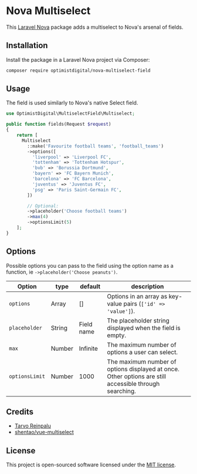 # Nova Multiselect

This [Laravel Nova](https://nova.laravel.com) package adds a multiselect to Nova's arsenal of fields.

## Installation

Install the package in a Laravel Nova project via Composer:

```bash
composer require optimistdigital/nova-multiselect-field
```

## Usage

The field is used similarly to Nova's native Select field.

```php
use OptimistDigital\MultiselectField\Multiselect;

public function fields(Request $request)
{
    return [
      Multiselect
        ::make('Favourite football teams', 'football_teams')
        ->options([
          'liverpool' => 'Liverpool FC',
          'tottenham' => 'Tottenham Hotspur',
          'bvb' => 'Borussia Dortmund',
          'bayern' => 'FC Bayern Munich',
          'barcelona' => 'FC Barcelona',
          'juventus' => 'Juventus FC',
          'psg' => 'Paris Saint-Germain FC',
        ])

        // Optional:
        ->placeholder('Choose football teams')
        ->max(4)
        ->optionsLimit(5)
    ];
}
```

## Options

Possible options you can pass to the field using the option name as a function, ie `->placeholder('Choose peanuts')`.

| Option         | type   | default    | description                                                                                            |
| -------------- | ------ | ---------- | ------------------------------------------------------------------------------------------------------ |
| `options`      | Array  | []         | Options in an array as key-value pairs (`['id' => 'value']`).                                          |
| `placeholder`  | String | Field name | The placeholder string displayed when the field is empty.                                              |
| `max`          | Number | Infinite   | The maximum number of options a user can select.                                                       |
| `optionsLimit` | Number | 1000       | The maximum number of options displayed at once. Other options are still accessible through searching. |

## Credits

-   [Tarvo Reinpalu](https://github.com/Tarpsvo)
-   [shentao/vue-multiselect](https://vue-multiselect.js.org)

## License

This project is open-sourced software licensed under the [MIT license](LICENSE.md).
